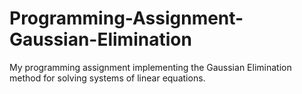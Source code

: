 # Programming-Assignment-Gaussian-Elimination
My programming assignment implementing the Gaussian Elimination method for solving systems of linear equations.
